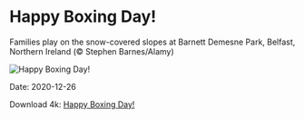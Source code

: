# Happy Boxing Day!

Families play on the snow-covered slopes at Barnett Demesne Park, Belfast, Northern Ireland (© Stephen Barnes/Alamy)

![Happy Boxing Day!](https://bing.com/th?id=OHR.BarnettsDemesne_EN-US0418109777_UHD.jpg&rf=LaDigue_UHD.jpg&pid=hp&w=1024&h=576)

Date: 2020-12-26

Download 4k: [Happy Boxing Day!](https://bing.com/th?id=OHR.BarnettsDemesne_EN-US0418109777_UHD.jpg&rf=LaDigue_UHD.jpg&pid=hp&w=3840&h=2160)

